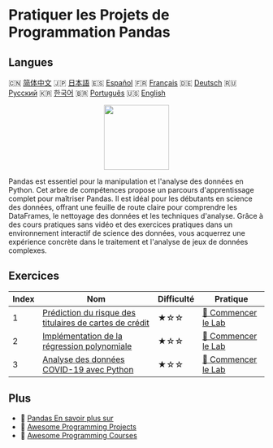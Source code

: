 # Pratiquer les Projets de Programmation Pandas

## Langues

🇨🇳 [简体中文](README_zh.md) 🇯🇵 [日本語](README_ja.md) 🇪🇸 [Español](README_es.md) 🇫🇷 [Français](README_fr.md) 🇩🇪 [Deutsch](README_de.md) 🇷🇺 [Русский](README_ru.md) 🇰🇷 [한국어](README_ko.md) 🇧🇷 [Português](README_pt.md) 🇺🇸 [English](README.md) 

<div align="center">
<img width="128px" src="https://file.labex.io/path/qhqKKAjZr3K5.png">
</div>

Pandas est essentiel pour la manipulation et l'analyse des données en Python. Cet arbre de compétences propose un parcours d'apprentissage complet pour maîtriser Pandas. Il est idéal pour les débutants en science des données, offrant une feuille de route claire pour comprendre les DataFrames, le nettoyage des données et les techniques d'analyse. Grâce à des cours pratiques sans vidéo et des exercices pratiques dans un environnement interactif de science des données, vous acquerrez une expérience concrète dans le traitement et l'analyse de jeux de données complexes.

## Exercices

|   Index | Nom                                                                                                                                     | Difficulté   | Pratique                                                                                                        |
|---------|-----------------------------------------------------------------------------------------------------------------------------------------|--------------|-----------------------------------------------------------------------------------------------------------------|
|       1 | [Prédiction du risque des titulaires de cartes de crédit](https://labex.io/fr/courses/project-credit-card-holder-risk-prediction)       | ★☆☆          | [🚀 Commencer le Lab](https://labex.io/fr/courses/project-credit-card-holder-risk-prediction)                   |
|       2 | [Implémentation de la régression polynomiale](https://labex.io/fr/courses/project-polynomial-regression-implementation-and-application) | ★☆☆          | [🚀 Commencer le Lab](https://labex.io/fr/courses/project-polynomial-regression-implementation-and-application) |
|       3 | [Analyse des données COVID-19 avec Python](https://labex.io/fr/courses/project-covid-19-data-statistics)                                | ★☆☆          | [🚀 Commencer le Lab](https://labex.io/fr/courses/project-covid-19-data-statistics)                             |

## Plus

- 🔗 [Pandas En savoir plus sur](https://labex.io/fr/skilltrees/pandas)
- 🔗 [Awesome Programming Projects](https://github.com/labex-labs/awesome-programming-projects)
- 🔗 [Awesome Programming Courses](https://github.com/labex-labs/awesome-programming-courses)

